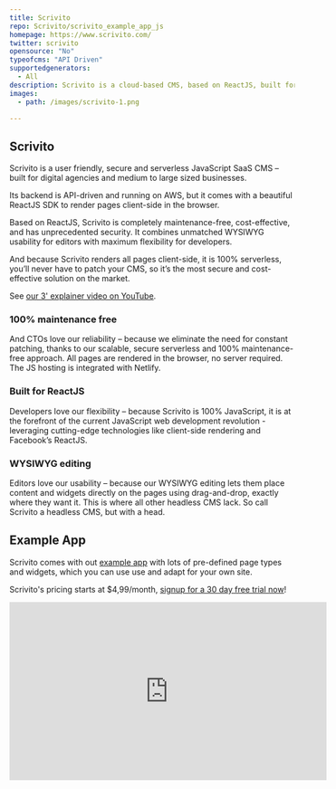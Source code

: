 ```yaml
---
title: Scrivito
repo: Scrivito/scrivito_example_app_js
homepage: https://www.scrivito.com/
twitter: scrivito
opensource: "No"
typeofcms: "API Driven"
supportedgenerators:
  - All
description: Scrivito is a cloud-based CMS, based on ReactJS, built for digital agencies and medium to large-sized businesses.
images:
  - path: /images/scrivito-1.png

---
```


## Scrivito

Scrivito is a user friendly, secure and serverless JavaScript SaaS CMS – built for digital agencies and medium to large sized businesses.

Its backend is API-driven and running on AWS, but it comes with a beautiful ReactJS SDK to render pages client-side in the browser.

Based on ReactJS, Scrivito is completely maintenance-free, cost-effective, and has unprecedented security. It combines unmatched WYSIWYG usability for editors with maximum flexibility for developers.

And because Scrivito renders all pages client-side, it is 100% serverless, you’ll never have to patch your CMS, so it’s the most secure and cost-effective solution on the market.

See [our 3' explainer video on YouTube](https://www.youtube.com/watch?time_continue=2&v=RBLwKTEZr00).

### 100% maintenance free

And CTOs love our reliability – because we eliminate the need for constant patching, thanks to our scalable, secure serverless and 100% maintenance-free approach. All pages are rendered in the browser, no server required. The JS hosting is integrated with Netlify.

### Built for ReactJS

Developers love our flexibility – because Scrivito is 100% JavaScript, it is at the forefront of the current JavaScript web development revolution - leveraging cutting-edge technologies like client-side rendering and Facebook’s ReactJS.

### WYSIWYG editing

Editors love our usability – because our WYSIWYG editing lets them place content and widgets directly on the pages using drag-and-drop, exactly where they want it. This is where all other headless CMS lack. So call Scrivito a headless CMS, but with a head.

## Example App

Scrivito comes with out [example app](https://scrivito-example.netlify.com/) with lots of pre-defined page types and widgets, which you can use use and adapt for your own site.

Scrivito's pricing starts at $4,99/month, [signup for a 30 day free trial now](https://www.scrivito.com/signup)!

<iframe width="560" height="315" src="https://www.youtube.com/embed/LQfYszHlhpA?rel=0" frameborder="0" allow="autoplay; encrypted-media" allowfullscreen></iframe>
